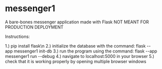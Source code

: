 # messenger1
A bare-bones messenger application made with Flask
NOT MEANT FOR PRODUCTION DEPLOYMENT

Instructions:

1.) pip install flask\n
2.) initialize the database with the command: flask --app messenger1 init-db
3.) run the program using the command: flask --app messenger1 run --debug
4.) navigate to localhost:5000 in your browser
5.) check that it is working properly by opening multiple browser windows
